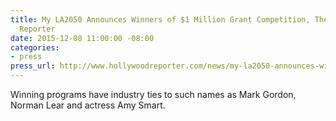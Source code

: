 ```yaml
---
title: My LA2050 Announces Winners of $1 Million Grant Competition, The Hollywood
  Reporter
date: 2015-12-08 11:00:00 -08:00
categories:
- press
press_url: http://www.hollywoodreporter.com/news/my-la2050-announces-winners-1-846985
---
```


Winning programs have industry ties to such names as Mark Gordon, Norman Lear and actress Amy Smart.
